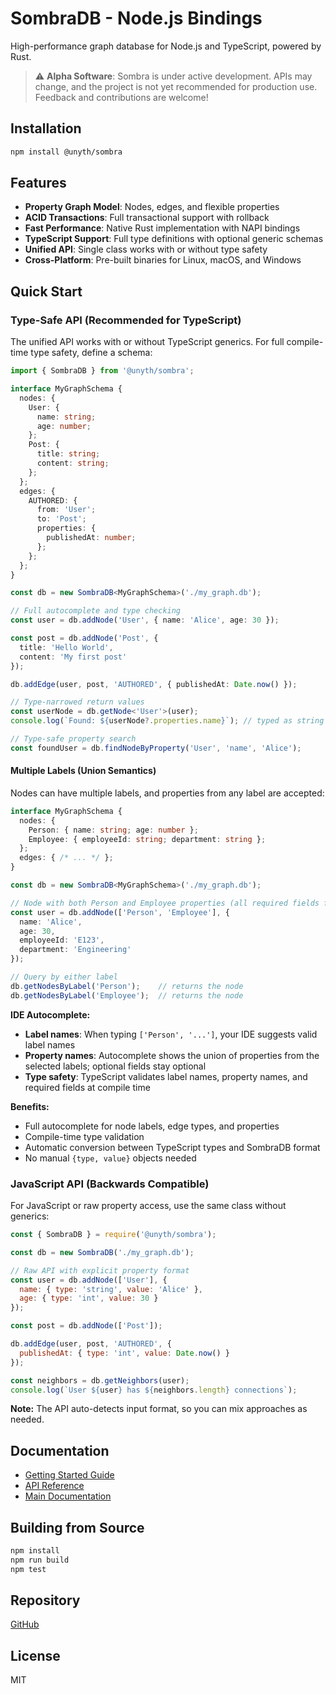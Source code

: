 # SombraDB - Node.js Bindings

High-performance graph database for Node.js and TypeScript, powered by Rust.

> ⚠️ **Alpha Software**: Sombra is under active development. APIs may change, and the project is not yet recommended for production use. Feedback and contributions are welcome!

## Installation

```bash
npm install @unyth/sombra
```

## Features

- **Property Graph Model**: Nodes, edges, and flexible properties
- **ACID Transactions**: Full transactional support with rollback
- **Fast Performance**: Native Rust implementation with NAPI bindings
- **TypeScript Support**: Full type definitions with optional generic schemas
- **Unified API**: Single class works with or without type safety
- **Cross-Platform**: Pre-built binaries for Linux, macOS, and Windows

## Quick Start

### Type-Safe API (Recommended for TypeScript)

The unified API works with or without TypeScript generics. For full compile-time type safety, define a schema:

```typescript
import { SombraDB } from '@unyth/sombra';

interface MyGraphSchema {
  nodes: {
    User: {
      name: string;
      age: number;
    };
    Post: {
      title: string;
      content: string;
    };
  };
  edges: {
    AUTHORED: {
      from: 'User';
      to: 'Post';
      properties: {
        publishedAt: number;
      };
    };
  };
}

const db = new SombraDB<MyGraphSchema>('./my_graph.db');

// Full autocomplete and type checking
const user = db.addNode('User', { name: 'Alice', age: 30 });

const post = db.addNode('Post', { 
  title: 'Hello World',
  content: 'My first post'
});

db.addEdge(user, post, 'AUTHORED', { publishedAt: Date.now() });

// Type-narrowed return values
const userNode = db.getNode<'User'>(user);
console.log(`Found: ${userNode?.properties.name}`); // typed as string

// Type-safe property search
const foundUser = db.findNodeByProperty('User', 'name', 'Alice');
```

#### Multiple Labels (Union Semantics)

Nodes can have multiple labels, and properties from any label are accepted:

```typescript
interface MyGraphSchema {
  nodes: {
    Person: { name: string; age: number };
    Employee: { employeeId: string; department: string };
  };
  edges: { /* ... */ };
}

const db = new SombraDB<MyGraphSchema>('./my_graph.db');

// Node with both Person and Employee properties (all required fields from both labels)
const user = db.addNode(['Person', 'Employee'], { 
  name: 'Alice', 
  age: 30,
  employeeId: 'E123',
  department: 'Engineering'
});

// Query by either label
db.getNodesByLabel('Person');    // returns the node
db.getNodesByLabel('Employee');  // returns the node
```

**IDE Autocomplete:**
- **Label names**: When typing `['Person', '...']`, your IDE suggests valid label names
- **Property names**: Autocomplete shows the union of properties from the selected labels; optional fields stay optional
- **Type safety**: TypeScript validates label names, property names, and required fields at compile time

**Benefits:**
- Full autocomplete for node labels, edge types, and properties
- Compile-time type validation
- Automatic conversion between TypeScript types and SombraDB format
- No manual `{type, value}` objects needed

### JavaScript API (Backwards Compatible)

For JavaScript or raw property access, use the same class without generics:

```javascript
const { SombraDB } = require('@unyth/sombra');

const db = new SombraDB('./my_graph.db');

// Raw API with explicit property format
const user = db.addNode(['User'], {
  name: { type: 'string', value: 'Alice' },
  age: { type: 'int', value: 30 }
});

const post = db.addNode(['Post']);

db.addEdge(user, post, 'AUTHORED', {
  publishedAt: { type: 'int', value: Date.now() }
});

const neighbors = db.getNeighbors(user);
console.log(`User ${user} has ${neighbors.length} connections`);
```

**Note:** The API auto-detects input format, so you can mix approaches as needed.

## Documentation

- [Getting Started Guide](https://github.com/maskdotdev/sombra/blob/main/docs/nodejs-guide.md)
- [API Reference](https://github.com/maskdotdev/sombra/blob/main/packages/nodejs/index.d.ts)
- [Main Documentation](https://github.com/maskdotdev/sombra)

## Building from Source

```bash
npm install
npm run build
npm test
```

## Repository

[GitHub](https://github.com/maskdotdev/sombra)

## License

MIT
